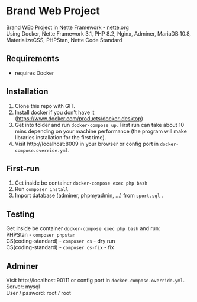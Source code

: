 Brand Web Project
=================

Brand WEb Project in Nette Framework  -  [nette.org](nette.org)  
Using Docker, Nette Framework 3.1, PHP 8.2, Nginx, Adminer, MariaDB 10.8, MaterializeCSS, PHPStan, Nette Code Standard


Requirements
------------

- requires Docker


Installation
------------

1. Clone this repo with GIT.
2. Install docker if you don't have it (https://www.docker.com/products/docker-desktop)
3. Get into folder and run `docker-compose up`. First run can take about 10 mins depending on your machine performance (the program will make libraries installation for the first time).
4. Visit http://localhost:8009 in your browser or config port in `docker-compose.override.yml`.


First-run
----------------

1. Get inside be container `docker-compose exec php bash`
2. Run `composer install`
3. Import database (adminer, phpmyadmin, ...) from `sport.sql` .



Testing
----------------

Get inside be container `docker-compose exec php bash` and run:   
PHPStan - `composer phpstan`  
CS(coding-standard) - `composer cs` - dry run  
CS(coding-standard) - `composer cs-fix` - fix



Adminer
----------------

Visit http://localhost:90111 or config port in `docker-compose.override.yml`.  
Server: mysql  
User / pasword: root / root